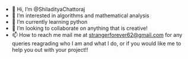 - 👋 Hi, I’m @ShiladityaChattoraj
- 👀 I’m interested in algorithms and mathematical analysis
- 🌱 I’m currently learning python
- 💞️ I’m looking to collaborate on anything that is creative!
- 📫 How to reach me mail me at strangerforever62@gmail.com for any queries reagrading who I am and what I do, or if you would like me to help you out with your project!!

<!---
ShiladityaChattoraj/ShiladityaChattoraj is a ✨ special ✨ repository because its `README.md` (this file) appears on your GitHub profile.
You can click the Preview link to take a look at your changes.
--->
